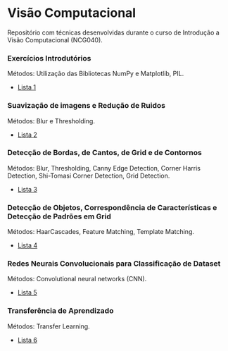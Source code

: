 # Visão Computacional
Repositório com técnicas desenvolvidas durante o curso de Introdução a Visão Computacional (NCG040).

### Exercícios Introdutórios
 Métodos:
    Utilização das Bibliotecas NumPy e Matplotlib, PIL.
    
   * [Lista 1](Colabs/Lista1.ipynb)
   
  
### Suavização de imagens e Redução de Ruidos
 Métodos:
   Blur e Thresholding.
   
   * [Lista 2](Colabs/Lista2.ipynb)
      
    
### Detecção de Bordas, de Cantos, de Grid e de Contornos
 Métodos:
    Blur, Thresholding, Canny Edge Detection, Corner Harris Detection, Shi-Tomasi Corner Detection, Grid Detection.
   
   * [Lista 3](Colabs/Lista3.ipynb)
  

### Detecção de Objetos, Correspondência de Características e Detecção de Padrões em Grid
 Métodos:
    HaarCascades, Feature Matching, Template Matching.

   * [Lista 4](Colabs/Lista4.ipynb)


### Redes Neurais Convolucionais para Classificação de Dataset
 Métodos:
    Convolutional neural networks (CNN).

   * [Lista 5](Colabs/Lista5.ipynb)
  

### Transferência de Aprendizado
 Métodos:
    Transfer Learning.

   * [Lista 6](Colabs/Lista6.ipynb)
  
